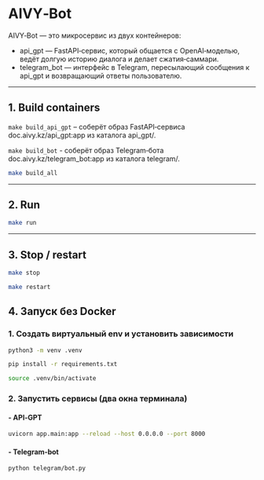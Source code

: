 # AIVY‑Bot

AIVY‑Bot — это микросервис из двух контейнеров:
 - api_gpt — FastAPI‑сервис, который общается с OpenAI‑моделью, ведёт долгую историю диалога и делает сжатия‑саммари.
 - telegram_bot — интерфейс в Telegram, пересылающий сообщения к api_gpt и возвращающий ответы пользователю.

---

## 1. Build containers

`make build_api_gpt` – соберёт образ FastAPI‑сервиса doc.aivy.kz/api_gpt:app из каталога api_gpt/.

`make build_bot` - соберёт образ Telegram‑бота doc.aivy.kz/telegram_bot:app из каталога telegram/.

```bash
make build_all
```

---

## 2. Run

```bash
make run
```

---
 
## 3. Stop / restart

```bash
make stop
```

``` bash
make restart
```

## 4. Запуск без Docker

### 1. Создать виртуальный env и установить зависимости
```bash
python3 -m venv .venv
```
```bash
pip install -r requirements.txt
```
```bash
source .venv/bin/activate
```

### 2. Запустить сервисы (два окна терминала)

#### - API‑GPT
```bash
uvicorn app.main:app --reload --host 0.0.0.0 --port 8000
```

#### - Telegram‑bot
```bash
python telegram/bot.py
```
